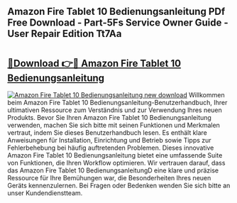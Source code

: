 ## Amazon Fire Tablet 10 Bedienungsanleitung PDf Free Download - Part-5Fs Service Owner Guide - User Repair Edition Tt7Aa

# <h2><a href="http://df1yf0b.blite.top/?on=Amazon+Fire+Tablet+10+Bedienungsanleitung">🔗Download 👉🔴 Amazon Fire Tablet 10 Bedienungsanleitung</a></h2>

[![Amazon Fire Tablet 10 Bedienungsanleitung new download](https://i.imgur.com/lujVjoI.png)](http://df1yf0b.blite.top/?on=Amazon+Fire+Tablet+10+Bedienungsanleitung)
Willkommen beim Amazon Fire Tablet 10 Bedienungsanleitung-Benutzerhandbuch, Ihrer ultimativen Ressource zum Verständnis und zur Verwendung Ihres neuen Produkts. Bevor Sie Ihren Amazon Fire Tablet 10 Bedienungsanleitung verwenden, machen Sie sich bitte mit seinen Funktionen und Merkmalen vertraut, indem Sie dieses Benutzerhandbuch lesen. Es enthält klare Anweisungen für Installation, Einrichtung und Betrieb sowie Tipps zur Fehlerbehebung bei häufig auftretenden Problemen. Dieses innovative Amazon Fire Tablet 10 Bedienungsanleitung bietet eine umfassende Suite von Funktionen, die Ihren Workflow optimieren. Wir vertrauen darauf, dass das Amazon Fire Tablet 10 BedienungsanleitungD eine klare und präzise Ressource für Ihre Bemühungen war, die Besonderheiten Ihres neuen Geräts kennenzulernen. Bei Fragen oder Bedenken wenden Sie sich bitte an unser Kundendienstteam.
